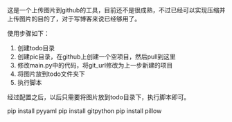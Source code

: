 这是一个上传图片到github的工具，目前还不是很成熟，不过已经可以实现压缩并上传图片的目的了，对于写博客来说已经够用了。

使用步骤如下：

1. 创建todo目录
2. 创建pic目录，在github上创建一个空项目，然后pull到这里
3. 修改main.py中的代码，将git_url修改为上一步新建的项目
4. 将图片放到todo文件夹下
5. 执行脚本

经过配置之后，以后只需要将图片放到todo目录下，执行脚本即可。

pip install pyyaml
pip install gitpython
pip install pillow
